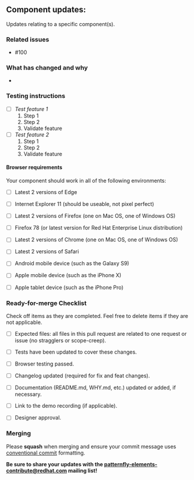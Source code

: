 <!-- Labels: feature, ready: branch testing, ready: browser testing, needs: code review, priority: low -->

<!-- Thank you for submitting a pull request! -->
## Component updates: <component-name>

<!-- Tell us a little bit about these updates -->
Updates relating to a specific component(s).


### Related issues

<!-- Issue number (GitHub will automatically populate the issue title for you from this) -->
- #100

### What has changed and why

<!-- Summarize files edited as part of this MR along with a brief description of what was changed/why. -->

- 


### Testing instructions

<!-- Be sure to include detailed instructions on how your update can be tested by another developer. -->

- [ ] *Test feature 1*
  1. Step 1
  2. Step 2
  3. Validate feature
- [ ] *Test feature 2*
  1. Step 1
  2. Step 2
  3. Validate feature


#### Browser requirements

Your component should work in all of the following environments:

- [ ] Latest 2 versions of Edge
- [ ] Internet Explorer 11 (should be useable, not pixel perfect)
- [ ] Latest 2 versions of Firefox (one on Mac OS, one of Windows OS)
- [ ] Firefox 78 (or latest version for Red Hat Enterprise Linux distribution)
- [ ] Latest 2 versions of Chrome (one on Mac OS, one of Windows OS)
- [ ] Latest 2 versions of Safari
- [ ] Android mobile device (such as the Galaxy S9)
- [ ] Apple mobile device (such as the iPhone X)
- [ ] Apple tablet device (such as the iPhone Pro)


### Ready-for-merge Checklist

Check off items as they are completed.  Feel free to delete items if they are not applicable.

- [ ] Expected files: all files in this pull request are related to one request or issue (no stragglers or scope-creep).
- [ ] Tests have been updated to cover these changes.
- [ ] Browser testing passed.
- [ ] Changelog updated (required for fix and feat changes).
- [ ] Documentation (README.md, WHY.md, etc.) updated or added, if necessary.
- [ ] Link to the demo recording (if applicable).
- [ ] Designer approval.


### Merging

Please **squash** when merging and ensure your commit message uses [conventional commit](https://www.conventionalcommits.org/en/v1.0.0/#summary) formatting.

**Be sure to share your updates with the [patternfly-elements-contribute@redhat.com](mailto:patternfly-elements-contribute@redhat.com) mailing list!**

